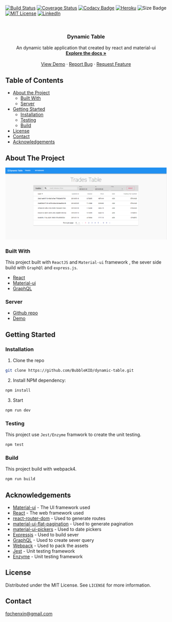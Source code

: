 [![Build Status](https://api.travis-ci.org/BubbleKID/dynamic-table.png)](https://travis-ci.org/BubbleKID/dynamic-table/)
[![Coverage Status](https://coveralls.io/repos/github/BubbleKID/dynamic-table/badge.svg?branch=master&kill_cache=1)](https://coveralls.io/github/BubbleKID/dynamic-table?branch=master)
[![Codacy Badge](https://api.codacy.com/project/badge/Grade/e98175effb564be1899dc61a4bc4f63e)](https://www.codacy.com/app/BubbleKID/dynamic-table?utm_source=github.com&amp;utm_medium=referral&amp;utm_content=BubbleKID/dynamic-table&amp;utm_campaign=Badge_Grade)
[![Heroku](https://heroku-badge.herokuapp.com/?app=dynamic-table-new&svg=1)](https://dynamic-table-new.herokuapp.com/)
![Size Badge](https://img.shields.io/github/size/BubbleKID/dynamic-table/dist/bundle.js.svg)
[![MIT License](https://img.shields.io/badge/license-MIT-blue.svg)](https://choosealicense.com/licenses/mit)
[![LinkedIn](https://img.shields.io/badge/-LinkedIn-black.svg?&logo=linkedin&colorB=555)](https://www.linkedin.com/in/xin-chen-mark/)

<br />
<p align="center">
  <h3 align="center">Dynamic Table</h3>
  <p align="center">
    An dynamic table application that created by react and material-ui
    <br />
    <a href="https://github.com/BubbleKID/dynamic-table/blob/master/README.md"><strong>Explore the docs »</strong></a>
    <br />
    <br />
    <a href="https://dynamic-table-new.herokuapp.com">View Demo</a>
    ·
    <a href="https://github.com/BubbleKID/dynamic-table/issues">Report Bug</a>
    ·
    <a href="https://github.com/BubbleKID/dynamic-table/issues">Request Feature</a>
  </p>
</p>

<!-- TABLE OF CONTENTS -->
## Table of Contents

* [About the Project](#about-the-project)
  * [Built With](#built-with)
  * [Server](#server)
* [Getting Started](#getting-started)
  * [Installation](#installation)
  * [Testing](#testing)
  * [Build](#build)
* [License](#license)
* [Contact](#contact)
* [Acknowledgements](#acknowledgements)

<!-- ABOUT THE PROJECT -->
## About The Project
![Product Name Screen Shot](screenshot.png)

### Built With

This project built with `ReactJS` and `Material-ui` framework , the sever side build with `GraphQl` and `express.js`.

* [React](https://reactjs.org/)
* [Material-ui](https://material-ui.com/)
* [GraphQL](https://www.npmjs.com/package/graphql)

### Server

* [Github repo](https://github.com/BubbleKID/graphql-table-server>)
* [Demo](https://graphql-table-server.herokuapp.com/trades)

<!-- GETTING STARTED -->
## Getting Started

### Installation

1. Clone the repo

```sh
git clone https://github.com/BubbleKID/dynamic-table.git
```

2. Install NPM dependency:

```sh
npm install
```

3. Start

```sh
npm run dev
```

### Testing

This project use `Jest/Enzyme` framwork to create the unit testing.

```sh
npm test
```

### Build

This project build with webpack4.

```sh
npm run build
```

<!-- ACKNOWLEDGEMENTS -->
## Acknowledgements

  * [Material-ui](https://material-ui.com/) - The UI framework used
  * [React](https://reactjs.org/) - The web framework used
  * [react-router-dom](https://reacttraining.com/react-router/web/guides/quick-start/) - Used to generate routes
  * [material-ui-flat-pagination](https://www.npmjs.com/package/material-ui-flat-pagination/) - Used to generate pagination
  * [material-ui-pickers](https://material-ui-pickers.dev/) - Used to date pickers
  * [Expressjs](https://www.npmjs.com/package/graphql) - Used to build sever
  * [GraphQL](https://www.npmjs.com/package/graphql) - Used to create sever query
  * [Webpack](https://webpack.js.org/) - Used to pack the assets
  * [Jest](https://webpack.js.org/) - Unit testing framework
  * [Enzyme](https://webpack.js.org/) - Unit testing framework

<!-- LICENSE -->
## License

Distributed under the MIT License. See `LICENSE` for more information.

<!-- CONTACT -->
## Contact

fqchenxin@gmail.com
